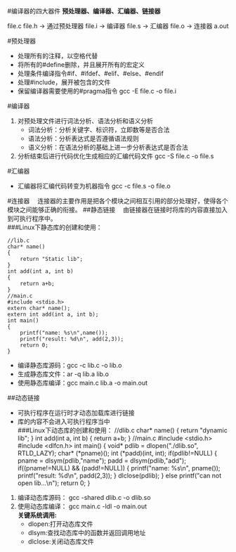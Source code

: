 #编译器的四大器件
**预处理器、编译器、汇编器、链接器**

file.c file.h -> 通过预处理器 file.i -> 编译器 file.s -> 汇编器 file.o -> 连接器 a.out

#预处理器
* 处理所有的注释，以空格代替
* 将所有的#define删除，并且展开所有的宏定义
* 处理条件编译指令#if、#ifdef、#elif、#else、#endif
* 处理#include，展开被包含的文件
* 保留编译器需要使用的#pragma指令
	gcc -E file.c -o file.i

#编译器
1. 对预处理文件进行词法分析、语法分析和语义分析
	* 词法分析：分析关键字、标识符，立即数等是否合法
	* 语法分析：分析表达式是否遵循语法规则
	* 语义分析：在语法分析的基础上进一步分析表达式是否合法
2. 分析结束后进行代码优化生成相应的汇编代码文件
	gcc -S file.c -o file.s

#汇编器
* 汇编器将汇编代码转变为机器指令
	gcc -c file.s -o file.o

#连接器
&emsp;连接器的主要作用是把各个模块之间相互引用的部分处理好，使得各个模块之间能够正确的衔接。
##静态链接
&emsp;由链接器在链接时将库的内容直接加入到可执行程序中。  
###Linux下静态库的创建和使用：

	//lib.c
	char* name()
	{	
		return "Static lib";
	}
	int add(int a, int b)
	{
		return a+b;
	}
	//main.c 
	#include <stdio.h>
	extern char* name();
	extern int add(int a, int b);
	int main()
	{
		printf("name: %s\n",name());
		printf("result: %d\n", add(2,3));
		return 0;
	}
* 编译静态库源码：gcc -c lib.c -o lib.o
* 生成静态库文件：ar -q lib.a lib.o
* 使用静态库编译：gcc main.c lib.a -o main.out

##动态链接
* 可执行程序在运行时才动态加载库进行链接
* 库的内容不会进入可执行程序当中  
###Linux下动态库的创建和使用：
	//dlib.c
	char* name()
	{
		return "dynamic lib";
	}
	int add(int a, int b)
	{
		return a+b;
	}
	//main.c
	#include <stdio.h>
	#include <dlfcn.h>
	int main()
	{
		void* pdlib = dlopen("./dlib.so", RTLD_LAZY);
		char* (*pname)();
		int (*padd)(int, int);
		if(pdlib!=NULL)
		{
			pname = dlsym(pdlib,"name");
			padd = dlsym(pdlib,"add");
			if((pname!=NULL) && (padd!=NULL))
			{
				printf("name: %s\n", pname());
				printf("result: %d\n", padd(2,3));
			}
			dlclose(pdlib);
		}
		else 
			printf("can not open lib...\n");
		return 0;
	}
	

1. 编译动态库源码： gcc -shared dlib.c -o dlib.so
2. 使用动态库编译： gcc main.c -ldl -o main.out  
__关键系统调用:__     
	* dlopen:打开动态库文件
	* dlsym:查找动态库中的函数并返回调用地址
	* dlclose:关闭动态库文件

	
